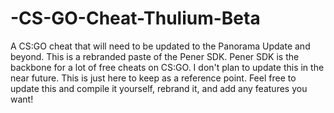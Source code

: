 # -CS-GO-Cheat-Thulium-Beta
A CS:GO cheat that will need to be updated to the Panorama Update and beyond.
  This is a rebranded paste of the Pener SDK. Pener SDK is the backbone for a lot of free cheats on CS:GO. I don't plan to update this in the near future. This is just here to keep as a reference point. Feel free to update this and compile it yourself, rebrand it, and add any features you want!

